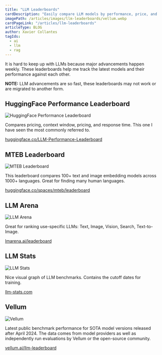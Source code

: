 ```yaml
---
title: "LLM Leaderboards"
cardDescription: "Easily compare LLM models by performance, price, and more."
imagePath: /articles/images/llm-leaderboards/vellum.webp
cardPageLink: "/articles/llm-leaderboards"
articleType: BLOG
author: Xavier Collantes
tagIds:
  - ai
  - llm
  - rag
---
```


It is hard to keep up with LLMs because major advancements happen weekly. These
leaderboards help me track the latest models and their performance against each
other.

**NOTE:** LLM advancements are so fast, these leaderboards may not work or are
migrated to another form.

## HuggingFace Performance Leaderboard

![HuggingFace Performance Leaderboard](/articles/images/llm-leaderboards/hg.webp)

Compares pricing, context window, pricing, and response time. This one I have
seen the most commonly referred to.

[huggingface.co/LLM-Performance-Leaderboard](https://huggingface.co/spaces/ArtificialAnalysis/LLM-Performance-Leaderboard)

## MTEB Leaderboard

![MTEB Leaderboard](/articles/images/llm-leaderboards/mteb.webp)

This leaderboard compares 100+ text and image embedding models across 1000+
languages. Great for finding many human languages.

[huggingface.co/spaces/mteb/leaderboard](https://huggingface.co/spaces/mteb/leaderboard)

## LLM Arena

![LLM Arena](/articles/images/llm-leaderboards/arena.webp)

Great for ranking use-specific LLMs: Text, Image, Vision, Search, Text-to-Image.

[lmarena.ai/leaderboard](https://lmarena.ai/leaderboard)

## LLM Stats

![LLM Stats](/articles/images/llm-leaderboards/llmstats.webp)

Nice visual graph of LLM benchmarks. Contains the cutoff dates for training.

[llm-stats.com](https://llm-stats.com/)

## Vellum

![Vellum](/articles/images/llm-leaderboards/vellum.webp)

Latest public benchmark performance for SOTA model versions released after April 2024. The data comes from model providers as well as independently run
evaluations by Vellum or the open-source community.

[vellum.ai/llm-leaderboard](https://www.vellum.ai/llm-leaderboard)
